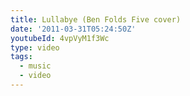```yaml
---
title: Lullabye (Ben Folds Five cover)
date: '2011-03-31T05:24:50Z'
youtubeId: 4vpVyM1f3Wc
type: video
tags:
  - music
  - video
---
```


